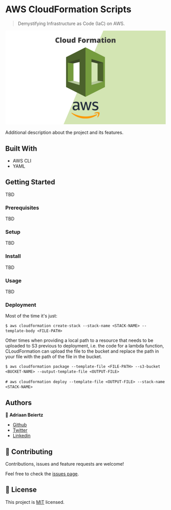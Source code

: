 #  AWS CloudFormation Scripts

> Demystifying Infrastructure as Code (IaC) on AWS.

![screenshot](./cf_screenshot.png)

Additional description about the project and its features.

## Built With

- AWS CLI
- YAML

## Getting Started

TBD

### Prerequisites

TBD

### Setup

TBD

### Install

TBD

### Usage

TBD

### Deployment

Most of the time it's just:

```
$ aws cloudformation create-stack --stack-name <STACK-NAME> --template-body <FILE-PATH>
```

Other times when providing a local path to a resource that needs to be uploaded to S3 previous to deployment, i.e. the code for a lambda function, CLoudFormation can upload the file to the bucket and replace the path in your file with the path of the file in the bucket.

```
$ aws cloudformation package --template-file <FILE-PATH> --s3-bucket <BUCKET-NAME> --output-template-file <OUTPUT-FILE>

# aws cloudformation deploy --template-file <OUTPUT-FILE> --stack-name <STACK-NAME>
```

## Authors

👤 **Adriaan Beiertz**

- [Github](https://github.com/adriaanbd)
- [Twitter](https://twitter.com/abeiertz)
- [Linkedin](https://linkedin.com/adriaanbd)

## 🤝 Contributing

Contributions, issues and feature requests are welcome!

Feel free to check the [issues page](issues/).

## 📝 License

This project is [MIT](lic.url) licensed.
